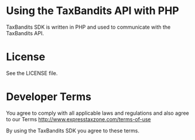 # Using the TaxBandits API with PHP

TaxBandits SDK is written in PHP and used to communicate with the TaxBandits API.



# License

See the LICENSE file.

# Developer Terms

You agree to comply with all applicable laws and regulations and also agree to our Terms http://www.expresstaxzone.com/terms-of-use

By using the TaxBandits SDK you agree to these terms.
